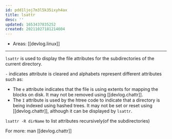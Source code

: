 ```yaml
---
id: pdd1ljoj7m3l5k35ixyh4ax
title: lsattr
desc: ''
updated: 1653437835252
created: 20211027181214604
---
```


- Areas: [[devlog.linux]]

---

`lsattr` is used to display the file attributes for the subdirectories of the current directory.

`-` indicates attribute is cleared and alphabets represent different attributes such as:

- The `e` attribute indicates that the file is using extents for mapping the blocks on disk. It may not be removed using [[devlog.chattr]].
- The `I` attribute is used by the htree code to indicate that a directory is being indexed using hashed trees. It may not be set or reset using [[devlog.chattr]], although it can be displayed by `lsattr`.

`lsattr -R dirName` to list attributes recursively(of the subdirectories)

For more: man [[devlog.chattr]]
